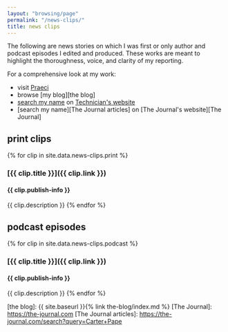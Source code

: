 ```yaml
---
layout: "browsing/page"
permalink: "/news-clips/"
title: news clips
---
```


The following are news stories on which I was first or only author and podcast episodes I edited and produced. These works are meant to highlight the thoroughness, voice, and clarity of my reporting.

For a comprehensive look at my work:
- visit [Praeci]
- browse [my blog][the blog]
- [search my name][Technician articles] on [Technician's website][Technician]
- [search my name][The Journal articles] on [The Journal's website][The Journal]

## print clips

{% for clip in site.data.news-clips.print %}
### [{{ clip.title }}]({{ clip.link }})
#### {{ clip.publish-info }}
{{ clip.description }}
{% endfor %}

## podcast episodes

{% for clip in site.data.news-clips.podcast %}
### [{{ clip.title }}]({{ clip.link }})
#### {{ clip.publish-info }}
{{ clip.description }}
{% endfor %}

[Praeci]: http://praeci.com
[Technician]: http://www.technicianonline.com
[Technician articles]: http://www.technicianonline.com/search/?f=html&q=carter+pape&c%5B0%5D=news%2A&s=start_time&sd=desc&l=10&t=article%2Ccollection%2Cvideo%2Cyoutube&nsa=eedition
[the blog]: {{ site.baseurl }}{% link the-blog/index.md %}
[The Journal]: https://the-journal.com
[The Journal articles]: https://the-journal.com/search?query=Carter+Pape